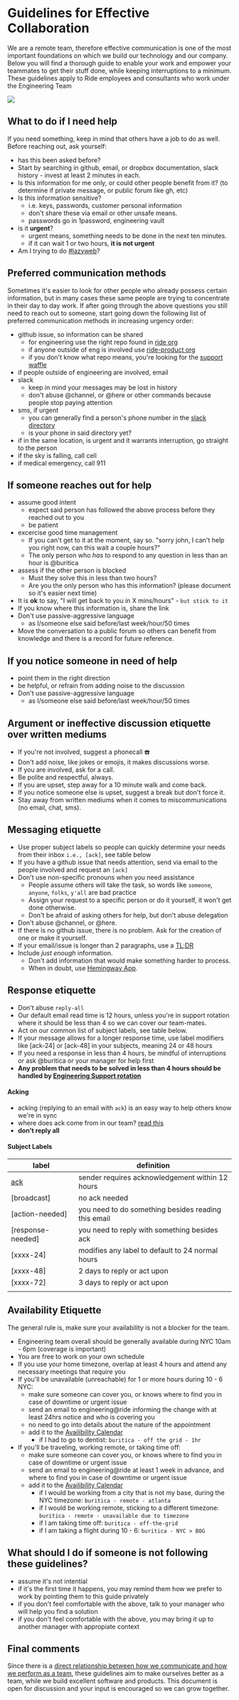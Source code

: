 # Guidelines for Effective Collaboration

We are a remote team, therefore effective communication is one of the most important foundations on which we build our technology and our company. Below you will find a thorough guide to enable your work and empower your teammates to get their stuff done, while keeping interruptions to a minimum. These guidelines apply to Ride employees and consultants who work under the Engineering Team

![](https://media.giphy.com/media/te5kegSXpJS7K/giphy.gif)

## What to do if I need help
If you need something, keep in mind that others have a job to do as well. Before reaching out, ask yourself:
- has this been asked before?
- Start by searching in github, email, or dropbox documentation, slack history - invest at least 2 minutes in each.
- Is this information for me only, or could other people benefit from it? (to determine if private message, or public forum like gh, etc)
- Is this information sensitive?
    - i.e. keys, passwords, customer personal information
    - don't share these via email or other unsafe means.
    - passwords go in 1password, engineering vault
- is it **urgent**?
    - urgent means, something needs to be done in the next ten minutes.
    - if it can wait 1 or two hours, **it is not urgent**
- Am I trying to do [#lazyweb][lazyweb]?

## Preferred communication methods
Sometimes it's easier to look for other people who already possess certain information, but in many cases these same people are trying to concentrate in their day to day work. If after going through the above questions you still need to reach out to someone, start going down the following list of preferred communication methods in increasing urgency order:
- github issue, so information can be shared
  - for engineering use the right repo found in [ride org][ride-org]
  - if anyone outside of eng is involved use [ride-product org][ride-product-org]
  - if you don't know what repo means, you're looking for the [support waffle][support-waffle]
- if people outside of engineering are involved, email
- slack
  - keep in mind your messages may be lost in history
  - don't abuse @channel, or @here or other commands because people stop paying attention
- sms, if urgent
  - you can generally find a person's phone number in the [slack directory][slack-directory]
  - is your phone in said directory yet?
- if in the same location, is urgent and it warrants interruption, go straight to the person
- if the sky is falling, call cell
- if medical emergency, call 911

## If someone reaches out for help
- assume good intent
  - expect said person has followed the above process before they reached out to you
  - be patient
- excercise good time management
  - If you can't get to it at the moment, say so. "sorry john, I can't help you right now, can this wait a couple hours?"
  - The only person who *has* to respond to any question in less than an hour is @buritica
- assess if the other person is blocked
  - Must they solve this in less than two hours?
  - Are you the only person who has this information? (please document so it's easier next time)
- It is **ok** to say, "I will get back to you in X mins/hours" - `but stick to it`
- If you know where this information is, share the link
- Don't use passive-aggressive language
  - as I/someone else said before/last week/hour/50 times
- Move the conversation to a public forum so others can benefit from knowledge and there is a record for future reference.

## If you notice someone in need of help
- point them in the right direction
- be helpful, or refrain from adding noise to the discussion
- Don't use passive-aggressive language
  - as I/someone else said before/last week/hour/50 times

## Argument or ineffective discussion etiquette over written mediums
- If you're not involved, suggest a phonecall :phone:
- Don't add noise, like jokes or emojis, it makes discussions worse.
- If you are involved, ask for a call.
- Be polite and respectful, always.
- If you are upset, step away for a 10 minute walk and come back.
- If you notice someone else is upset, suggest a break but don't force it.
- Stay away from written mediums when it comes to miscommunications (no email, chat, sms).

## Messaging etiquette
- Use proper subject labels so people can quickly determine your needs from their inbox `i.e., [ack]`, see table below
- If you have a github issue that needs attention, send via email to the people involved and request an `[ack]`
- Don't use non-specific pronouns when you need assistance
  - People assume others will take the task, so words like `someone`, `anyone`, `folks`, `y'all` are bad practice
  - Assign your request to a specific person or do it yourself, it won't get done otherwise.
  - Don't be afraid of asking others for help, but don't abuse delegation
- Don't abuse @channel, or @here.
- If there is no github issue, there is no problem. Ask for the creation of one or make it yourself.
- If your email/issue is longer than 2 paragraphs, use a [TL;DR][tldr]
- Include _just enough_ information.
  - Don't add information that would make something harder to process.
  - When in doubt, use [Hemingway App][hemingway].

## Response etiquette
- Don't abuse `reply-all`
- Our default email read time is 12 hours, unless you're in support rotation where it should be less than 4 so we can cover our team-mates.
- Act on our common list of subject labels, see table below.
- If your message allows for a longer response time, use label modifiers like [ack-24] or [ack-48] in your subjects, meaning 24 or 48 hours
- If you need a response in less than 4 hours, be mindful of interruptions or ask @buritica or your manager for help first
- **Any problem that needs to be solved in less than 4 hours should be handled by [Engineering Support rotation][support-waffle]**

#### Acking
- acking (replying to an email with `ack`) is an easy way to help others know we're in sync
- where does ack come from in our team? [read this][ack]
- **don't reply all**

#### Subject Labels

|       label       |                      definition                     |
|-------------------|-----------------------------------------------------|
| [ack]             | sender requires acknowledgement within 12 hours     |
| [broadcast]       | no ack needed                                       |
| [action-needed]   | you need to do something besides reading this email |
| [response-needed] | you need to reply with something besides ack        |
| [xxxx-24]         | modifies any label to default to 24 normal hours    |
| [xxxx-48]         | 2 days to reply or act upon                         |
| [xxxx-72]         | 3 days to reply or act upon                         |
|                   |                                                     |

## Availability Etiquette

The general rule is, make sure your availability is not a blocker for the team.

- Engineering team overall should be generally available during NYC 10am - 6pm (coverage is important)
- You are free to work on your own schedule
- If you use your home timezone, overlap at least 4 hours and attend any necessary meetings that require you
- If you'll be unavailable (unreachable) for 1 or more hours during 10 - 6 NYC:
  - make sure someone can cover you, or knows where to find you in case of downtime or urgent issue
  - send an email to engineering@ride informing the change with at least 24hrs notice and who is covering you
  - no need to go into details about the nature of the appointment
  - add it to the [Availibility Calendar][availz-cal]
    - if I had to go to dentist: `buritica - off the grid - 1hr`
- If you'll be traveling, working remote, or taking time off:
  - make sure someone can cover you, or knows where to find you in case of downtime or urgent issue
  - send an email to engineering@ride at least 1 week in advance, and where to find you in case of downtime or urgent issue
  - add it to the [Availibility Calendar][availz-cal]
    - if I would be working from a city that is not my base, during the NYC timezone: `buritica - remote - atlanta`
    - if I would be working remote, sticking to a different timezone: `buritica - remote - unavailable due to timezone`
    - if I am taking time off: `buritica - off-the-grid`
    - if I am taking a flight during 10 - 6: `buritica - NYC > BOG`

## What should I do if someone is not following these guidelines?

- assume it's not intential
- if it's the first time it happens, you may remind them how we prefer to work by pointing them to this guide privately
- if you don't feel comfortable with the above, talk to your manager who will help you find a solution
- if you don't feel comfortable with the above, you may bring it up to another manager with appropiate context

## Final comments

Since there is a [direct relationship between how we communicate and how we perform as a team](communication-study), these guidelines aim to make ourselves better as a team, while we build excellent software and products. This document is open for discussion and your input is encouraged so we can grow together.

[ride-org]: https://github.com/ride
[ride-product-org]: https://github.com/ride-product
[support-waffle]: https://waffle.io/
[slack-directory]: https://yourownslack.slack.com/team
[lazyweb]: http://lmgtfy.com/?q=lazyweb
[ack]: https://gist.github.com/buritica/da847e11d8a6087433dc
[tldr]: https://en.wikipedia.org/wiki/Wikipedia:Too_long;_didn%27t_read
[hemingway]: http://www.hemingwayapp.com/
[availz-cal]: yourcompanysdomaincalendar.com/basic.ics
[communication-study]:http://eprints.qut.edu.au/30311/1/Stacey_Hassall_Thesis.pdf
